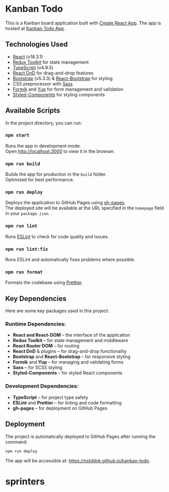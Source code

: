 # Kanban Todo

This is a Kanban board application built with [Create React App](https://github.com/facebook/create-react-app). The app is hosted at [Kanban Todo App](https://nstddnk.github.io/kanban-todo).

## Technologies Used

- [React](https://reactjs.org/) (v18.3.1)
- [Redux Toolkit](https://redux-toolkit.js.org/) for state management
- [TypeScript](https://www.typescriptlang.org/) (v4.9.5)
- [React DnD](https://react-dnd.github.io/react-dnd/about) for drag-and-drop features
- [Bootstrap](https://getbootstrap.com/) (v5.3.3) & [React-Bootstrap](https://react-bootstrap.github.io/) for styling
- CSS preprocessor with [Sass](https://sass-lang.com/)
- [Formik](https://formik.org/) and [Yup](https://github.com/jquense/yup) for form management and validation
- [Styled-Components](https://styled-components.com/) for styling components

## Available Scripts

In the project directory, you can run:

### `npm start`

Runs the app in development mode.\
Open [http://localhost:3000](http://localhost:3000) to view it in the browser.

### `npm run build`

Builds the app for production in the `build` folder.\
Optimized for best performance.

### `npm run deploy`

Deploys the application to GitHub Pages using [gh-pages](https://github.com/tschaub/gh-pages).\
The deployed site will be available at the URL specified in the `homepage` field in your `package.json`.

### `npm run lint`

Runs [ESLint](https://eslint.org/) to check for code quality and issues.

### `npm run lint:fix`

Runs ESLint and automatically fixes problems where possible.

### `npm run format`

Formats the codebase using [Prettier](https://prettier.io/).

## Key Dependencies

Here are some key packages used in this project:

### Runtime Dependencies:

- **React and React-DOM** – the interface of the application
- **Redux Toolkit** – for state management and middleware
- **React Router DOM** – for routing
- **React DnD** & plugins – for drag-and-drop functionality
- **Bootstrap** and **React-Bootstrap** – for responsive styling
- **Formik** and **Yup** – for managing and validating forms
- **Sass** – for SCSS styling
- **Styled-Components** – for styled React components

### Development Dependencies:

- **TypeScript** – for project type safety
- **ESLint** and **Prettier** – for linting and code formatting
- **gh-pages** – for deployment on GitHub Pages

## Deployment

The project is automatically deployed to GitHub Pages after running the command:

```bash
npm run deploy
```

The app will be accessible at: https://nstddnk.github.io/kanban-todo.
# sprinters
